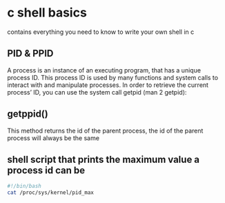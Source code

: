 # c shell basics

contains everything you need to know to write your own shell in c
## PID & PPID

A process is an instance of an executing program, that has a unique process ID. This process ID is used by many functions and system calls to interact with and manipulate processes. In order to retrieve the current process’ ID, you can use the system call getpid (man 2 getpid):

## getppid()
This method returns the id of the parent process, the id of the parent process will always be the same

## shell script that prints the maximum value a process id can be
```bash
#!/bin/bash
cat /proc/sys/kernel/pid_max
```
